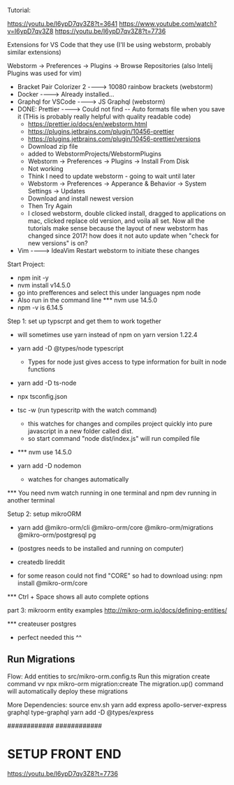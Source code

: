 Tutorial:

https://youtu.be/I6ypD7qv3Z8?t=3641
https://www.youtube.com/watch?v=I6ypD7qv3Z8
https://youtu.be/I6ypD7qv3Z8?t=7736

Extensions for VS Code that they use (I'll be using webstorm, probably similar extensions)

Webstorm -> Preferences -> Plugins -> Browse Repositories (also Intelij Plugins was used for vim)

- Bracket Pair Colorizer 2   ----> 10080 rainbow brackets (webstorm)
- Docker ----> Already installed...
- Graphql for VSCode ----> JS Graphql (webstorm)
- DONE: Prettier ----> Could not find  -- Auto formats file when you save it (THis is probably really helpful with quality readable code)
  - https://prettier.io/docs/en/webstorm.html
  - https://plugins.jetbrains.com/plugin/10456-prettier
  - https://plugins.jetbrains.com/plugin/10456-prettier/versions
  - Download zip file
  - added to WebstormProjects/WebstormPlugins
  - Webstorm -> Preferences -> Plugins -> Install From Disk
  - Not working
  - Think I need to update webstorm - going to wait until later
  - Webstorm -> Preferences -> Apperance & Behavior -> System Settings -> Updates
  - Download and install newest version
  - Then Try Again 
  - I closed webstorm, double clicked install, dragged to applications on mac, clicked replace old version, and voila all set.  Now all the tutorials
  make sense because the layout of new webstorm has changed since 2017! how does it not auto update when "check for new versions" is on?
- Vim ----> IdeaVim
Restart webstorm to initiate these changes

Start Project:
- npm init -y
- nvm install v14.5.0
- go into prefferences and select this under languages npm node
- Also run in the command line *** nvm use 14.5.0
- npm -v is 6.14.5

Step 1: set up typscrpt and get them to work together
- will sometimes use yarn instead of npm on yarn version 1.22.4
- yarn add -D @types/node typescript
    - Types for node just gives access to type information for built in node functions
- yarn add -D ts-node
- npx tsconfig.json

- tsc -w  (run typescritp with the watch command)
    - this watches for changes and compiles project quickly into pure javascript in a new folder called dist.  
    - so start command "node dist/index.js" will run compiled file

- *** nvm use 14.5.0
- yarn add -D nodemon 
    - watches for changes automatically
    
*** You need nvm watch running in one terminal and npm dev running in another terminal

Setup 2: setup mikroORM
- yarn add @mikro-orm/cli @mikro-orm/core @mikro-orm/migrations @mikro-orm/postgresql pg
- (postgres needs to be installed and running on computer)
- createdb lireddit

- for some reason could not find "CORE" so had to download using: npm install @mikro-orm/core

*** Ctrl + Space shows all auto complete options

part 3: mikroorm entity examples
http://mikro-orm.io/docs/defining-entities/

*** createuser postgres
- perfect needed this ^^


## Run Migrations
Flow: 
Add entities to src/mikro-orm.config.ts
Run this migration create command vv
npx mikro-orm migration:create
The migration.up() command will automatically deploy these migrations 


More Dependencies:
 source env.sh
 yarn add express apollo-server-express graphql type-graphql
 yarn add -D @types/express

############
############

# SETUP FRONT END
https://youtu.be/I6ypD7qv3Z8?t=7736
